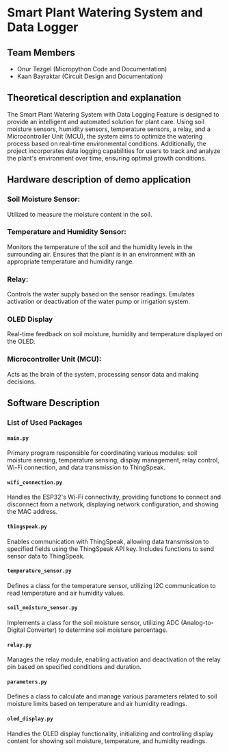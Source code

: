 # Smart Plant Watering System and Data Logger
## Team Members
- Onur Tezgel (Micropython Code and Documentation)
- Kaan Bayraktar (Circuit Design and Documentation)

## Theoretical description and explanation
The Smart Plant Watering System with Data Logging Feature is designed to provide an intelligent and automated solution for plant care. Using soil moisture sensors, humidity sensors, temperature sensors, a relay, and a Microcontroller Unit (MCU), the system aims to optimize the watering process based on real-time environmental conditions. Additionally, the project incorporates data logging capabilities for users to track and analyze the plant's environment over time, ensuring optimal growth conditions.

## Hardware description of demo application

### Soil Moisture Sensor:
Utilized to measure the moisture content in the soil.

### Temperature and Humidity Sensor:
Monitors the temperature of the soil and the humidity levels in the surrounding air.
Ensures that the plant is in an environment with an appropriate temperature and humidity range.

### Relay:
Controls the water supply based on the sensor readings.
Emulates activation or deactivation of the water pump or irrigation system.

### OLED Display
Real-time feedback on soil moisture, humidity and temperature displayed on the OLED.

### Microcontroller Unit (MCU):
Acts as the brain of the system, processing sensor data and making decisions.

## Software Description
### List of Used Packages

#### `main.py`
Primary program responsible for coordinating various modules: soil moisture sensing, temperature sensing, display management, relay control, Wi-Fi connection, and data transmission to ThingSpeak.

#### `wifi_connection.py`
Handles the ESP32's Wi-Fi connectivity, providing functions to connect and disconnect from a network, displaying network configuration, and showing the MAC address.

#### `thingspeak.py`
Enables communication with ThingSpeak, allowing data transmission to specified fields using the ThingSpeak API key. Includes functions to send sensor data to ThingSpeak.

#### `temperature_sensor.py`
Defines a class for the temperature sensor, utilizing I2C communication to read temperature and air humidity values.

#### `soil_moisture_sensor.py`
Implements a class for the soil moisture sensor, utilizing ADC (Analog-to-Digital Converter) to determine soil moisture percentage.

#### `relay.py`
Manages the relay module, enabling activation and deactivation of the relay pin based on specified conditions and duration.

#### `parameters.py`
Defines a class to calculate and manage various parameters related to soil moisture limits based on temperature and air humidity readings.

#### `oled_display.py`
Handles the OLED display functionality, initializing and controlling display content for showing soil moisture, temperature, and humidity readings.


